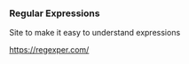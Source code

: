 ### Regular Expressions



Site to make it easy to understand expressions

https://regexper.com/



